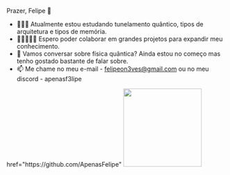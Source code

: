 Prazer, Felipe 👋
- 🧑🏻‍💻 Atualmente estou estudando tunelamento quântico, tipos de arquitetura e tipos de memória.
- 🧑🏻‍🤝‍🧑🏻 Espero poder colaborar em grandes projetos para expandir meu conhecimento.
- 💬 Vamos conversar sobre física quântica? Ainda estou no começo mas tenho gostado bastante de falar sobre. 
- 📫 Me chame no meu e-mail - felipeon3ves@gmail.com ou no meu discord - apenasf3lipe

<div>
  <a> href="https://github.com/ApenasFelipe"</a>
  <img height="180em" src="https://github-readme-stats.vercel.app/api?username=ApenasFelipe&show_icons=true&theme=radical"/>
  <img height="180em"
</div>
